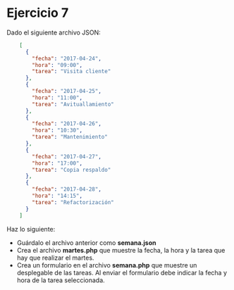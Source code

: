 Ejercicio 7
===========

Dado el siguiente archivo JSON:

```json
    [
      {
        "fecha": "2017-04-24",
        "hora": "09:00",
        "tarea": "Visita cliente"
      },
      {
        "fecha": "2017-04-25",
        "hora": "11:00",
        "tarea": "Avituallamiento"
      },
      {
        "fecha": "2017-04-26",
        "hora": "10:30",
        "tarea": "Mantenimiento"
      },
      {
        "fecha": "2017-04-27",
        "hora": "17:00",
        "tarea": "Copia respaldo"
      },
      {
        "fecha": "2017-04-28",
        "hora": "14:15",
        "tarea": "Refactorización"
      }
    ]
```    

Haz lo siguiente:
  - Guárdalo el archivo anterior como **semana.json**
  - Crea el archivo **martes.php** que muestre la fecha, la hora y la tarea que hay que realizar el martes.
  - Crea un formulario en el archivo **semana.php** que muestre un desplegable de las tareas. Al enviar el formulario debe indicar la fecha y hora de la tarea seleccionada.

